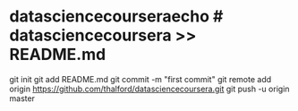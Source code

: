 # datasciencecourseraecho # datasciencecoursera >> README.md
git init
git add README.md
git commit -m "first commit"
git remote add origin https://github.com/thalford/datasciencecoursera.git
git push -u origin master
